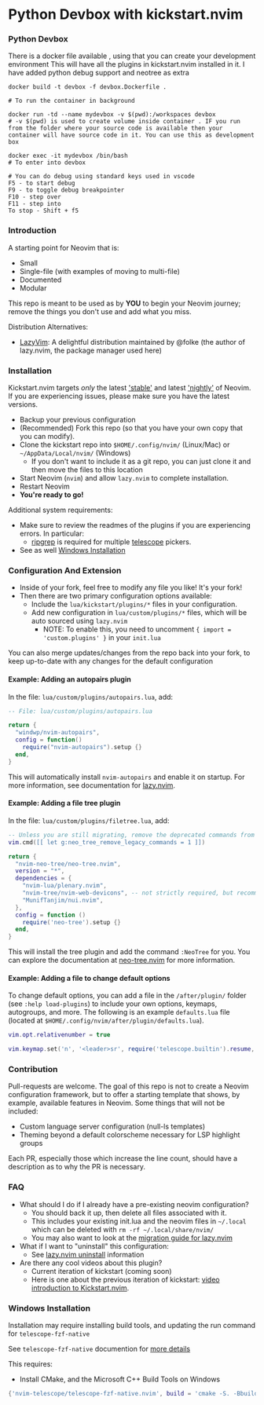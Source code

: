 # Python Devbox with kickstart.nvim 

### Python Devbox

There is a docker file available , using that you can create your development environment
This will have all the plugins in kickstart.nvim installed in it. I have added python debug support and neotree as extra

```
docker build -t devbox -f devbox.Dockerfile .

# To run the container in background

docker run -td --name mydevbox -v $(pwd):/workspaces devbox
# -v $(pwd) is used to create volume inside container . IF you run from the folder where your source code is available then your container will have source code in it. You can use this as development box

docker exec -it mydevbox /bin/bash
# To enter into devbox 

# You can do debug using standard keys used in vscode
F5 - to start debug
F9 - to toggle debug breakpointer
F10 - step over
F11 - step into
To stop - Shift + f5
```

### Introduction

A starting point for Neovim that is:

* Small
* Single-file (with examples of moving to multi-file)
* Documented
* Modular

This repo is meant to be used as by **YOU** to begin your Neovim journey; remove the things you don't use and add what you miss.

Distribution Alternatives:
- [LazyVim](https://www.lazyvim.org/): A delightful distribution maintained by @folke (the author of lazy.nvim, the package manager used here)

### Installation

Kickstart.nvim targets *only* the latest ['stable'](https://github.com/neovim/neovim/releases/tag/stable) and latest ['nightly'](https://github.com/neovim/neovim/releases/tag/nightly) of Neovim. If you are experiencing issues, please make sure you have the latest versions.

* Backup your previous configuration
* (Recommended) Fork this repo (so that you have your own copy that you can modify).
* Clone the kickstart repo into `$HOME/.config/nvim/` (Linux/Mac) or `~/AppData/Local/nvim/` (Windows)
  * If you don't want to include it as a git repo, you can just clone it and then move the files to this location
* Start Neovim (`nvim`) and allow `lazy.nvim` to complete installation.
* Restart Neovim
* **You're ready to go!**

Additional system requirements:
- Make sure to review the readmes of the plugins if you are experiencing errors. In particular:
  - [ripgrep](https://github.com/BurntSushi/ripgrep#installation) is required for multiple [telescope](https://github.com/nvim-telescope/telescope.nvim#suggested-dependencies) pickers.
- See as well [Windows Installation](#Windows-Installation)

### Configuration And Extension

* Inside of your fork, feel free to modify any file you like! It's your fork!
* Then there are two primary configuration options available:
  * Include the `lua/kickstart/plugins/*` files in your configuration.
  * Add new configuration in `lua/custom/plugins/*` files, which will be auto sourced using `lazy.nvim`
    * NOTE: To enable this, you need to uncomment `{ import = 'custom.plugins' }` in your `init.lua`

You can also merge updates/changes from the repo back into your fork, to keep up-to-date with any changes for the default configuration

#### Example: Adding an autopairs plugin

In the file: `lua/custom/plugins/autopairs.lua`, add:

```lua
-- File: lua/custom/plugins/autopairs.lua

return {
  "windwp/nvim-autopairs",
  config = function()
    require("nvim-autopairs").setup {}
  end,
}
```


This will automatically install `nvim-autopairs` and enable it on startup. For more information, see documentation for [lazy.nvim](https://github.com/folke/lazy.nvim).

#### Example: Adding a file tree plugin

In the file: `lua/custom/plugins/filetree.lua`, add:

```lua
-- Unless you are still migrating, remove the deprecated commands from v1.x
vim.cmd([[ let g:neo_tree_remove_legacy_commands = 1 ]])

return {
  "nvim-neo-tree/neo-tree.nvim",
  version = "*",
  dependencies = {
    "nvim-lua/plenary.nvim",
    "nvim-tree/nvim-web-devicons", -- not strictly required, but recommended
    "MunifTanjim/nui.nvim",
  },
  config = function ()
    require('neo-tree').setup {}
  end,
}
```

This will install the tree plugin and add the command `:NeoTree` for you. You can explore the documentation at [neo-tree.nvim](https://github.com/nvim-neo-tree/neo-tree.nvim) for more information.

#### Example: Adding a file to change default options

To change default options, you can add a file in the `/after/plugin/` folder (see `:help load-plugins`) to include your own options, keymaps, autogroups, and more. The following is an example `defaults.lua` file (located at `$HOME/.config/nvim/after/plugin/defaults.lua`).

```lua
vim.opt.relativenumber = true

vim.keymap.set('n', '<leader>sr', require('telescope.builtin').resume, { desc = '[S]earch [R]esume' })
```

### Contribution

Pull-requests are welcome. The goal of this repo is not to create a Neovim configuration framework, but to offer a starting template that shows, by example, available features in Neovim. Some things that will not be included:

* Custom language server configuration (null-ls templates)
* Theming beyond a default colorscheme necessary for LSP highlight groups

Each PR, especially those which increase the line count, should have a description as to why the PR is necessary.

### FAQ

* What should I do if I already have a pre-existing neovim configuration?
  * You should back it up, then delete all files associated with it.
  * This includes your existing init.lua and the neovim files in `~/.local` which can be deleted with `rm -rf ~/.local/share/nvim/`
  * You may also want to look at the [migration guide for lazy.nvim](https://github.com/folke/lazy.nvim#-migration-guide)
* What if I want to "uninstall" this configuration:
  * See [lazy.nvim uninstall](https://github.com/folke/lazy.nvim#-uninstalling) information
* Are there any cool videos about this plugin?
  * Current iteration of kickstart (coming soon)
  * Here is one about the previous iteration of kickstart: [video introduction to Kickstart.nvim](https://youtu.be/stqUbv-5u2s).

### Windows Installation

Installation may require installing build tools, and updating the run command for `telescope-fzf-native`

See `telescope-fzf-native` documention for [more details](https://github.com/nvim-telescope/telescope-fzf-native.nvim#installation)

This requires:

- Install CMake, and the Microsoft C++ Build Tools on Windows

```lua
{'nvim-telescope/telescope-fzf-native.nvim', build = 'cmake -S. -Bbuild -DCMAKE_BUILD_TYPE=Release && cmake --build build --config Release && cmake --install build --prefix build' }
```

